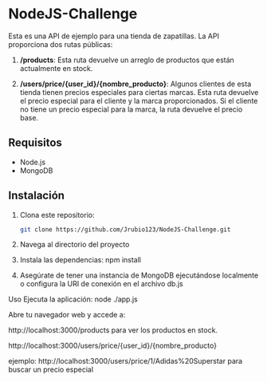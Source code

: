 # NodeJS-Challenge

Esta es una API de ejemplo para una tienda de zapatillas. La API proporciona dos rutas públicas:

1. **/products**: Esta ruta devuelve un arreglo de productos que están actualmente en stock.

2. **/users/price/{user_id}/{nombre_producto}**: Algunos clientes de esta tienda tienen precios especiales para ciertas marcas. Esta ruta devuelve el precio especial para el cliente y la marca proporcionados.
   Si el cliente no tiene un precio especial para la marca, la ruta devuelve el precio base.

## Requisitos

- Node.js
- MongoDB

## Instalación

1. Clona este repositorio:

   ```bash
   git clone https://github.com/Jrubio123/NodeJS-Challenge.git

2. Navega al directorio del proyecto
3. Instala las dependencias: npm install
4. Asegúrate de tener una instancia de MongoDB ejecutándose localmente o configura la URI de conexión en el archivo db.js

Uso
Ejecuta la aplicación: node ./app.js

Abre tu navegador web y accede a:

http://localhost:3000/products para ver los productos en stock.

http://localhost:3000/users/price/{user_id}/{nombre_producto}  

ejemplo: http://localhost:3000/users/price/1/Adidas%20Superstar para buscar un precio especial
  
